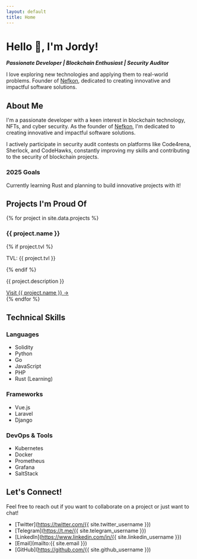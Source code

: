 ```yaml
---
layout: default
title: Home
---
```


# Hello 👋, I'm Jordy!

***Passionate Developer | Blockchain Enthusiast | Security Auditor***

I love exploring new technologies and applying them to real-world problems. Founder of [Nefkon](https://nefkon.com), dedicated to creating innovative and impactful software solutions.

## About Me

I'm a passionate developer with a keen interest in blockchain technology, NFTs, and cyber security. As the founder of [Nefkon](https://nefkon.com), I'm dedicated to creating innovative and impactful software solutions.

I actively participate in security audit contests on platforms like Code4rena, Sherlock, and CodeHawks, constantly improving my skills and contributing to the security of blockchain projects.

### 2025 Goals

Currently learning Rust and planning to build innovative projects with it!

<section id="projects" class="projects-section">

## Projects I'm Proud Of <br>

{% for project in site.data.projects %}
<div class="project">
    <h3>{{ project.name }}</h3>
    {% if project.tvl %}
    <p class="tvl">TVL: {{ project.tvl }}</p>
    {% endif %}
    <p>{{ project.description }}</p>
    <a href="{{ project.url }}" target="_blank" class="project-link">Visit {{ project.name }} →</a>
</div>
{% endfor %}

</section>

<section id="skills" class="skills-section">

## Technical Skills

### Languages
- Solidity
- Python
- Go
- JavaScript
- PHP
- Rust (Learning)

### Frameworks
- Vue.js
- Laravel
- Django

### DevOps & Tools
- Kubernetes
- Docker
- Prometheus
- Grafana
- SaltStack

</section>

## Let's Connect!

Feel free to reach out if you want to collaborate on a project or just want to chat!

- [Twitter](https://twitter.com/{{ site.twitter_username }})
- [Telegram](https://t.me/{{ site.telegram_username }})
- [LinkedIn](https://www.linkedin.com/in/{{ site.linkedin_username }})
- [Email](mailto:{{ site.email }})
- [GitHub](https://github.com/{{ site.github_username }})

